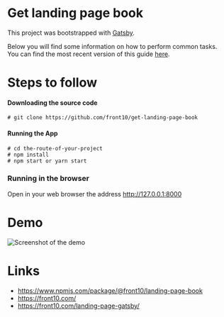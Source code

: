 # Get landing page book

This project was bootstrapped with [Gatsby](https://github.com/gatsbyjs/gatsby).

Below you will find some information on how to perform common tasks.<br>
You can find the most recent version of this guide [here](https://www.gatsbyjs.org/docs).

# Steps to follow

#### Downloading the source code

```
# git clone https://github.com/front10/get-landing-page-book
```

#### Running the App

```
# cd the-route-of-your-project
# npm install
# npm start or yarn start
```

### Running in the browser

Open in your web browser the address http://127.0.0.1:8000

# Demo

![Screenshot of the demo](https://raw.githubusercontent.com/front10/get-landing-page-book/master/capture.png)

# Links

- https://www.npmjs.com/package/@front10/landing-page-book
- https://front10.com/
- https://front10.com/landing-page-gatsby/
